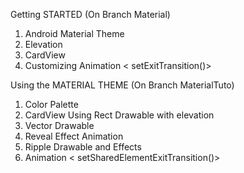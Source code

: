 Getting STARTED (On Branch Material)

1. Android Material Theme
2. Elevation <Scattering shadow like>
3. CardView
4. Customizing Animation < setExitTransition()>


Using the MATERIAL THEME (On Branch MaterialTuto)

1. Color Palette
2. CardView Using Rect Drawable with elevation
3. Vector Drawable
4. Reveal Effect Animation
5. Ripple Drawable and Effects
6. Animation < setSharedElementExitTransition()>

